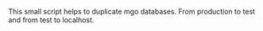 This small script helps to duplicate mgo databases. From production to test and from test to localhost.
